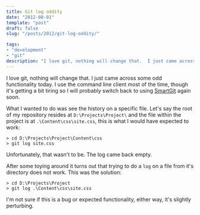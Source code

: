 ```yaml
---
title: Git log oddity
date: "2012-08-01"
template: "post"
draft: false
slug: "/posts/2012/git-log-oddity/"

tags:
- "development"
- "git"
description: "I love git, nothing will change that.  I just came across some odd functionality today.  I use the command line client most of the time, though it's getting a bit tiring so I will probably switch back to using [SmartGit](http://www.syntevo.com/smartgit/) again soon."
---
```

I love git, nothing will change that.  I just came across some odd functionality today.  I use the command line client most of the time, though it's getting a bit tiring so I will probably switch back to using [SmartGit](http://www.syntevo.com/smartgit/) again soon.

What I wanted to do was see the history on a specific file.  Let's say the root of my repository resides at `D:\Projects\Project\` and the file within the project is at `.\Content\css\site.css`, this is what I would have expected to work:

    > cd D:\Projects\Project\Content\css
    > git log site.css

Unfortunately, that wasn't to be.  The log came back empty.

After some toying around it turns out that trying to do a `log` on a file from it's directory does not work.  This was the solution:

    > cd D:\Projects\Project
    > git log .\Content\css\site.css

I'm not sure if this is a bug or expected functionality, either way, it's slightly perturbing.